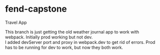 # fend-capstone
Travel App

This branch is just getting the old weather journal app to work with webpack.  Initially prod working but not dev.  
I added devServer port and proxy in webpack.dev to get rid of errors.  Prod has to be running for dev to work, but now they both work.
